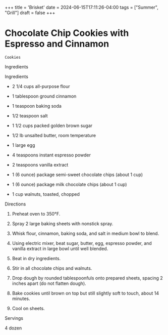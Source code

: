+++
title = 'Brisket'
date = 2024-06-15T17:11:26-04:00
tags = ["Summer", "Grill"]
draft = false
+++
# Chocolate Chip Cookies with Espresso and Cinnamon

`Cookies`

 

  Ingredients  

  Ingredients

 * 2 1/4 cups all-purpose flour

 * 1 tablespoon ground cinnamon

 * 1 teaspoon baking soda

 * 1/2 teaspoon salt

 * 1 1/2 cups packed golden brown sugar

 * 1/2 lb unsalted butter, room temperature

 * 1 large egg

 * 4 teaspoons instant espresso powder

 * 2 teaspoons vanilla extract

 * 1 (6 ounce) package semi-sweet chocolate chips (about 1 cup)

 * 1 (6 ounce) package milk chocolate chips (about 1 cup)

 * 1 cup walnuts, toasted, chopped

Directions

 1. Preheat oven to 350°F.

 2. Spray 2 large baking sheets with nonstick spray.

 3. Whisk flour, cinnamon, baking soda, and salt in medium bowl to blend.

 4. Using electric mixer, beat sugar, butter, egg, espresso powder, and vanilla extract in large bowl until well blended.

 5. Beat in dry ingredients.

 6. Stir in all chocolate chips and walnuts.

 7. Drop dough by rounded tablespoonfuls onto prepared sheets, spacing 2 inches apart (do not flatten dough).

 8. Bake cookies until brown on top but still slightly soft to touch, about 14 minutes.

 9. Cool on sheets.

  

   Servings  

  4 dozen  

 

